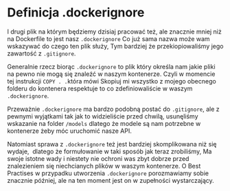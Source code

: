 # Definicja .dockerignore

I drugi plik na którym będziemy dzisiaj pracować też, ale znacznie mniej niż na Dockerfile to jest nasz `.dockerignore` Co już sama nazwa może wam wskazywać do czego ten plik służy, Tym bardziej że przekiopiowaliśmy jego zawartość z `.gitignore`.

Generalnie rzecz biorąc `.dockerignore` to plik który określa nam jakie pliki na pewno nie mogą się znaleźć w naszym kontenerze. Czyli w momencie tej instrukcji `COPY . .`która mówi Skopiuj mi wszystko z mojego obecnego folderu do kontenera respektuje to co zdefiniowaliście w waszym `.dockerignore`. 

Przeważnie `.dockerignore` ma bardzo podobną postać do `.gitignore`, ale z pewnymi wyjątkami tak jak to widzieliście przed chwilą, usunęliśmy wskazanie na folder `/models` dlatego że modele są nam potrzebne w kontenerze żeby móc uruchomić nasze API.

Natomiast sprawa z `.dockerignore` też jest bardziej skomplikowana niż się wydaje,  dlatego że formułowanie w taki sposób jak teraz zrobiliśmy, Ma swoje istotne wady i niestety nie ochroni was zbyt dobrze przed znalezieniem się niechcianych plików w waszym kontenerze. O Best Practises w przypadku utworzenia `.dockerignore` porozmawiamy sobie znacznie później, ale na ten moment jest on w zupełności wystarczający.